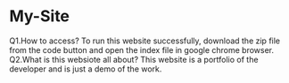 # My-Site
Q1.How to access?
To run this website successfully, download the zip file from the code button and open the index file in google chrome browser.
Q2.What is this websiote all about?
This website is a portfolio of the developer and is just a demo of the work.
